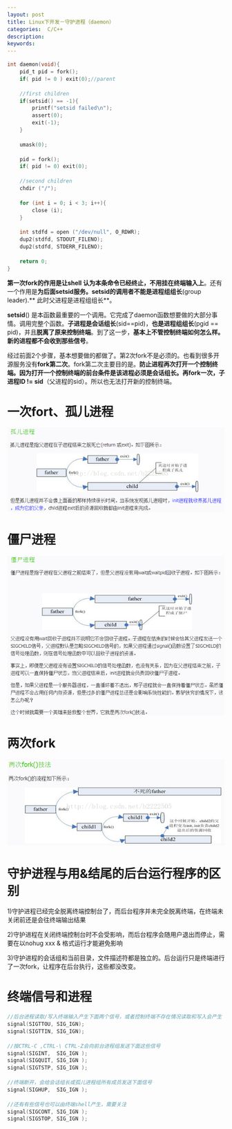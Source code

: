 ```yaml
---
layout: post
title: Linux下开发－守护进程（daemon）
categories:  C/C++
description: 
keywords: 
---
```



```c
int daemon(void){
    pid_t pid = fork();
    if( pid != 0 ) exit(0);//parent

    //first children
    if(setsid() == -1){
        printf("setsid failed\n");
        assert(0);
        exit(-1);
    }

    umask(0);

    pid = fork();
    if( pid != 0) exit(0);

    //second children 
    chdir ("/");

    for (int i = 0; i < 3; i++){
        close (i);
    }

    int stdfd = open ("/dev/null", O_RDWR);
    dup2(stdfd, STDOUT_FILENO);
    dup2(stdfd, STDERR_FILENO);

    return 0;
}
```

**第一次fork的作用是让shell 认为本条命令已经终止，不用挂在终端输入上**。还有一个作用是**为后面setsid服务。setsid的调用者不能是进程组组长**(group leader).** 此时父进程是进程组组长**。

**setsid**() 是本函数最重要的一个调用。它完成了daemon函数想要做的大部分事情。调用完整个函数。**子进程是会话组长**(sid==pid)，**也是进程组组长**(pgid == pid)，并且**脱离了原来控制终端**。到了这一步，**基本上不管控制终端如何怎么样。新的进程都不会收到那些信号**。

经过前面2个步骤，基本想要做的都做了。第2次fork不是必须的。也看到很多开源服务没有**fork第二次**。fork第二次主要目的是。**防止进程再次打开一个控制终端。因为打开一个控制终端的前台条件是该进程必须是会话组长。再fork一次，子进程ID != sid**（父进程的sid）。所以也无法打开新的控制终端。



# 一次fort、孤儿进程

![](/images/posts/2015-12-13-linux-c-deamon.md/1.png)





# 僵尸进程

![](/images/posts/2015-12-13-linux-c-deamon.md/2.png)




# 两次fork

![](/images/posts/2015-12-13-linux-c-deamon.md/3.png)




# 守护进程与用&结尾的后台运行程序的区别

1)守护进程已经完全脱离终端控制台了，而后台程序并未完全脱离终端，在终端未关闭前还是会往终端输出结果

2)守护进程在关闭终端控制台时不会受影响，而后台程序会随用户退出而停止，需要在以nohug xxx & 格式运行才能避免影响

3)守护进程的会话组和当前目录，文件描述符都是独立的。后台运行只是终端进行了一次fork，让程序在后台执行，这些都没改变。




# 终端信号和进程

```c
//后台进程读取/写入终端输入产生下面两个信号，或者控制终端不存在情况读取和写入会产生
signal(SIGTTOU, SIG_IGN);
signal(SIGTTIN, SIG_IGN);

//按CTRL-C ,CTRL-\ CTRL-Z会向前台进程组发送下面这些信号
signal(SIGINT,  SIG_IGN );
signal(SIGQUIT, SIG_IGN );
signal(SIGTSTP, SIG_IGN );

//终端断开，会给会话组长或孤儿进程组所有成员发送下面信号
signal(SIGHUP,  SIG_IGN );

//还有有些信号也可以由终端shell产生，需要关注
signal(SIGCONT, SIG_IGN );
signal(SIGSTOP, SIG_IGN );
```







